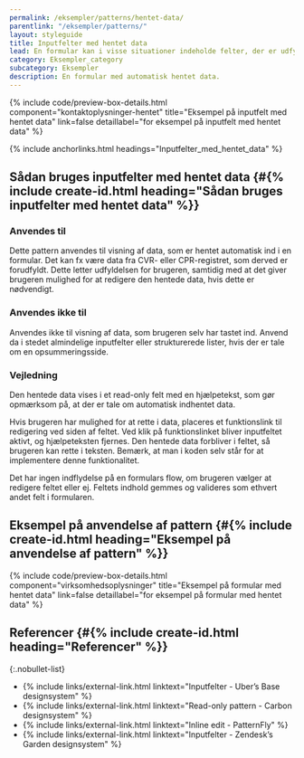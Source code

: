 ```yaml
---
permalink: /eksempler/patterns/hentet-data/
parentlink: "/eksempler/patterns/"
layout: styleguide
title: Inputfelter med hentet data
lead: En formular kan i visse situationer indeholde felter, der er udfyldt på forhånd med automatisk hentet data. Denne data skal nogen gange kunne ændres.
category: Eksempler_category
subcategory: Eksempler
description: En formular med automatisk hentet data.
---
```


{% include code/preview-box-details.html component="kontaktoplysninger-hentet" title="Eksempel på inputfelt med hentet data" link=false detaillabel="for eksempel på inputfelt med hentet data" %}

{% include anchorlinks.html headings="Inputfelter_med_hentet_data" %}

## Sådan bruges inputfelter med hentet data {#{% include create-id.html heading="Sådan bruges inputfelter med hentet data" %}}

### Anvendes til

Dette pattern anvendes til visning af data, som er hentet automatisk ind i en formular. Det kan fx være data fra CVR- eller CPR-registret, som derved er forudfyldt. Dette letter udfyldelsen for brugeren, samtidig med at det giver brugeren mulighed for at redigere den hentede data, hvis dette er nødvendigt.

### Anvendes ikke til

Anvendes ikke til visning af data, som brugeren selv har tastet ind. Anvend da i stedet almindelige inputfelter eller strukturerede lister, hvis der er tale om en opsummeringsside. 

### Vejledning

Den hentede data vises i et read-only felt med en hjælpetekst, som gør opmærksom på, at der er tale om automatisk indhentet data. 

Hvis brugeren har mulighed for at rette i data, placeres et funktionslink til redigering ved siden af feltet. Ved klik på funktionslinket bliver inputfeltet aktivt, og hjælpeteksten fjernes. Den hentede data forbliver i feltet, så brugeren kan rette i teksten. Bemærk, at man i koden selv står for at implementere denne funktionalitet.

Det har ingen indflydelse på en formulars flow, om brugeren vælger at redigere feltet eller ej. Feltets indhold gemmes og valideres som ethvert andet felt i formularen.

## Eksempel på anvendelse af pattern {#{% include create-id.html heading="Eksempel på anvendelse af pattern" %}}

{% include code/preview-box-details.html component="virksomhedsoplysninger" title="Eksempel på formular med hentet data" link=false detaillabel="for eksempel på formular med hentet data" %}

## Referencer {#{% include create-id.html heading="Referencer" %}}

{:.nobullet-list}
- {% include links/external-link.html linktext="Inputfelter - Uber’s Base designsystem" %}
- {% include links/external-link.html linktext="Read-only pattern - Carbon designsystem" %}
- {% include links/external-link.html linktext="Inline edit - PatternFly" %}
- {% include links/external-link.html linktext="Inputfelter - Zendesk’s Garden designsystem" %}

<script>
let editButton = document.getElementById("hentetdata-rediger");

editButton.addEventListener('click', function (e) {
    let textfield = document.getElementById("hentetdata-redigerbar");
    let hinttext = document.getElementById("hentetdata-redigerbar-hint");
    this.setAttribute('hidden', '');
    hinttext.setAttribute('hidden', '');
    textfield.removeAttribute('readonly');
    textfield.removeAttribute("aria-describedby");
    textfield.setAttribute('required', '');
    textfield.setAttribute('autocomplete', 'name');
    textfield.classList.remove('mr-3');
    textfield.focus();
});

let editButtonExample = document.getElementById("adresse-rediger");

editButtonExample.addEventListener('click', function (e) {
    let textfield = document.getElementById("adresse");
    let hinttext = document.getElementById("adresse-hint");
    this.setAttribute('hidden', '');
    hinttext.setAttribute('hidden', '');
    textfield.removeAttribute('readonly');
    textfield.removeAttribute("aria-describedby");
    textfield.setAttribute('required', '');
    textfield.setAttribute('autocomplete', 'street-address');
    textfield.classList.remove('mr-3');
    textfield.focus();
});
</script>